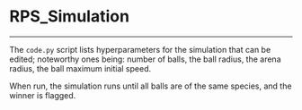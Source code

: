# RPS_Simulation

------------------------------------------------------------------------

The `code.py` script lists hyperparameters for the simulation that can be edited; noteworthy ones being: number of balls, the ball radius, the arena radius, the ball maximum initial speed.

When run, the simulation runs until all balls are of the same species, and the winner is flagged. 

